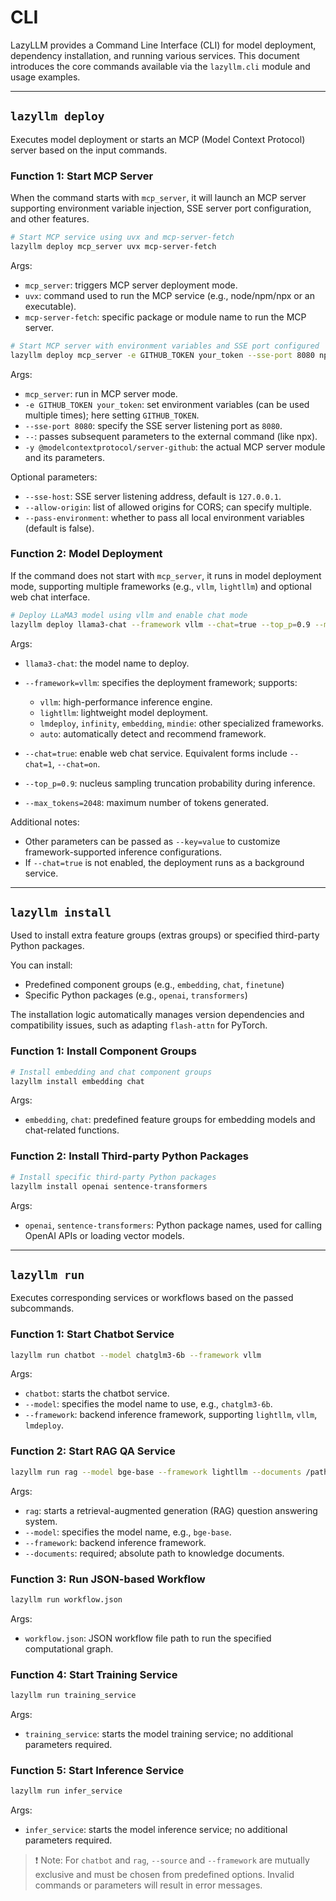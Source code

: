 # CLI

LazyLLM provides a Command Line Interface (CLI) for model deployment, dependency installation, and running various services. This document introduces the core commands available via the `lazyllm.cli` module and usage examples.

---

## `lazyllm deploy`

Executes model deployment or starts an MCP (Model Context Protocol) server based on the input commands.

### Function 1: Start MCP Server

When the command starts with `mcp_server`, it will launch an MCP server supporting environment variable injection, SSE server port configuration, and other features.

```bash
# Start MCP service using uvx and mcp-server-fetch
lazyllm deploy mcp_server uvx mcp-server-fetch
```

Args:

- `mcp_server`: triggers MCP server deployment mode.
- `uvx`: command used to run the MCP service (e.g., node/npm/npx or an executable).
- `mcp-server-fetch`: specific package or module name to run the MCP server.

```bash
# Start MCP server with environment variables and SSE port configured
lazyllm deploy mcp_server -e GITHUB_TOKEN your_token --sse-port 8080 npx -- -y @modelcontextprotocol/server-github
```

Args:

- `mcp_server`: run in MCP server mode.
- `-e GITHUB_TOKEN your_token`: set environment variables (can be used multiple times); here setting `GITHUB_TOKEN`.
- `--sse-port 8080`: specify the SSE server listening port as `8080`.
- `--`: passes subsequent parameters to the external command (like npx).
- `-y @modelcontextprotocol/server-github`: the actual MCP server module and its parameters.

Optional parameters:

- `--sse-host`: SSE server listening address, default is `127.0.0.1`.
- `--allow-origin`: list of allowed origins for CORS; can specify multiple.
- `--pass-environment`: whether to pass all local environment variables (default is false).

### Function 2: Model Deployment

If the command does not start with `mcp_server`, it runs in model deployment mode, supporting multiple frameworks (e.g., `vllm`, `lightllm`) and optional web chat interface.

```bash
# Deploy LLaMA3 model using vllm and enable chat mode
lazyllm deploy llama3-chat --framework vllm --chat=true --top_p=0.9 --max_tokens=2048
```

Args:

- `llama3-chat`: the model name to deploy.

- `--framework=vllm`: specifies the deployment framework; supports:

  - `vllm`: high-performance inference engine.
  - `lightllm`: lightweight model deployment.
  - `lmdeploy`, `infinity`, `embedding`, `mindie`: other specialized frameworks.
  - `auto`: automatically detect and recommend framework.

- `--chat=true`: enable web chat service. Equivalent forms include `--chat=1`, `--chat=on`.

- `--top_p=0.9`: nucleus sampling truncation probability during inference.

- `--max_tokens=2048`: maximum number of tokens generated.

Additional notes:

- Other parameters can be passed as `--key=value` to customize framework-supported inference configurations.
- If `--chat=true` is not enabled, the deployment runs as a background service.

---

## `lazyllm install`

Used to install extra feature groups (extras groups) or specified third-party Python packages.

You can install:

- Predefined component groups (e.g., `embedding`, `chat`, `finetune`)
- Specific Python packages (e.g., `openai`, `transformers`)

The installation logic automatically manages version dependencies and compatibility issues, such as adapting `flash-attn` for PyTorch.

### Function 1: Install Component Groups

```bash
# Install embedding and chat component groups
lazyllm install embedding chat
```

Args:

- `embedding`, `chat`: predefined feature groups for embedding models and chat-related functions.

### Function 2: Install Third-party Python Packages

```bash
# Install specific third-party Python packages
lazyllm install openai sentence-transformers
```

Args:

- `openai`, `sentence-transformers`: Python package names, used for calling OpenAI APIs or loading vector models.

---

## `lazyllm run`

Executes corresponding services or workflows based on the passed subcommands.

### Function 1: Start Chatbot Service

```bash
lazyllm run chatbot --model chatglm3-6b --framework vllm
```

Args:

- `chatbot`: starts the chatbot service.
- `--model`: specifies the model name to use, e.g., `chatglm3-6b`.
- `--framework`: backend inference framework, supporting `lightllm`, `vllm`, `lmdeploy`.

### Function 2: Start RAG QA Service

```bash
lazyllm run rag --model bge-base --framework lightllm --documents /path/to/docs
```

Args:

- `rag`: starts a retrieval-augmented generation (RAG) question answering system.
- `--model`: specifies the model name, e.g., `bge-base`.
- `--framework`: backend inference framework.
- `--documents`: required; absolute path to knowledge documents.

### Function 3: Run JSON-based Workflow

```bash
lazyllm run workflow.json
```

Args:

- `workflow.json`: JSON workflow file path to run the specified computational graph.

### Function 4: Start Training Service

```bash
lazyllm run training_service
```

Args:

- `training_service`: starts the model training service; no additional parameters required.

### Function 5: Start Inference Service

```bash
lazyllm run infer_service
```

Args:

- `infer_service`: starts the model inference service; no additional parameters required.

> ❗ Note: For `chatbot` and `rag`, `--source` and `--framework` are mutually exclusive and must be chosen from predefined options. Invalid commands or parameters will result in error messages.
